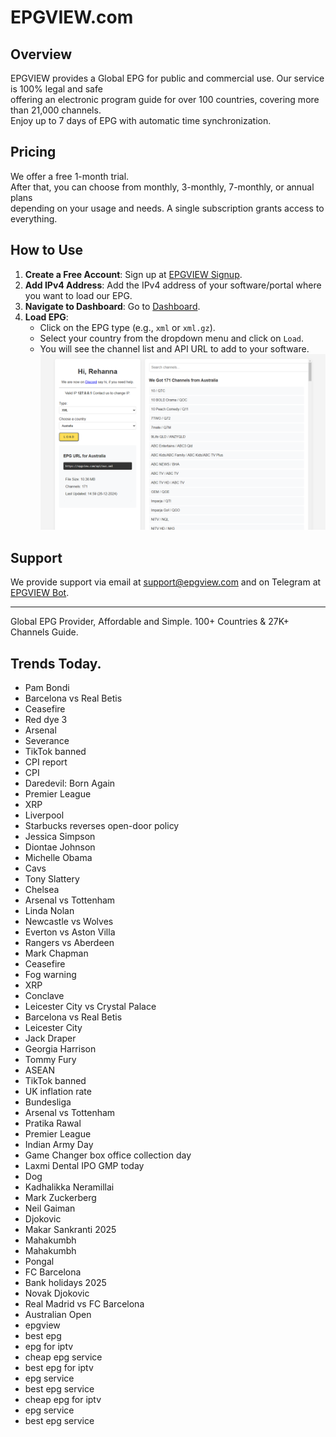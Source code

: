 # EPGVIEW.com



## Overview
EPGVIEW provides a Global EPG for public and commercial use. Our service is 100% legal and safe\
offering an electronic program guide for over 100 countries, covering more than 21,000 channels.\
Enjoy up to 7 days of EPG with automatic time synchronization.

## Pricing
We offer a free 1-month trial. \
After that, you can choose from monthly, 3-monthly, 7-monthly, or annual plans \
depending on your usage and needs. A single subscription grants access to everything.

## How to Use
1. **Create a Free Account**: Sign up at [EPGVIEW Signup](https://epgview.com/signup.php).
2. **Add IPv4 Address**: Add the IPv4 address of your software/portal where you want to load our EPG.
3. **Navigate to Dashboard**: Go to [Dashboard](https://epgview.com/dashboard.php).
4. **Load EPG**:
   - Click on the EPG type (e.g., `xml` or `xml.gz`).
   - Select your country from the dropdown menu and click on `Load`.
   - You will see the channel list and API URL to add to your software.
![EPGVIEW](img/dashboard.png)
## Support
We provide support via email at [support@epgview.com](mailto:support@epgview.com) and on Telegram at [EPGVIEW Bot](https://t.me/epgview_bot).

---

Global EPG Provider, Affordable and Simple. 100+ Countries & 27K+ Channels Guide.

## Trends Today.

- Pam Bondi
- Barcelona vs Real Betis
- Ceasefire
- Red dye 3
- Arsenal
- Severance
- TikTok banned
- CPI report
- CPI
- Daredevil: Born Again
- Premier League
- XRP
- Liverpool
- Starbucks reverses open-door policy
- Jessica Simpson
- Diontae Johnson
- Michelle Obama
- Cavs
- Tony Slattery
- Chelsea
- Arsenal vs Tottenham
- Linda Nolan
- Newcastle vs Wolves
- Everton vs Aston Villa
- Rangers vs Aberdeen
- Mark Chapman
- Ceasefire
- Fog warning
- XRP
- Conclave
- Leicester City vs Crystal Palace
- Barcelona vs Real Betis
- Leicester City
- Jack Draper
- Georgia Harrison
- Tommy Fury
- ASEAN
- TikTok banned
- UK inflation rate
- Bundesliga
- Arsenal vs Tottenham
- Pratika Rawal
- Premier League
- Indian Army Day
- Game Changer box office collection day
- Laxmi Dental IPO GMP today
- Dog
- Kadhalikka Neramillai
- Mark Zuckerberg
- Neil Gaiman
- Djokovic
- Makar Sankranti 2025
- Mahakumbh
- Mahakumbh
- Pongal
- FC Barcelona
- Bank holidays 2025
- Novak Djokovic
- Real Madrid vs FC Barcelona
- Australian Open
- epgview
- best epg
- epg for iptv
- cheap epg service
- best epg for iptv
- epg service
- best epg service
- cheap epg for iptv
- epg service
- best epg service
